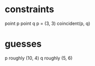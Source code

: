 # constraints
point p
point q
p = (3, 3)
coincident(p, q)

# guesses
p roughly (10, 4)
q roughly (5, 6)
